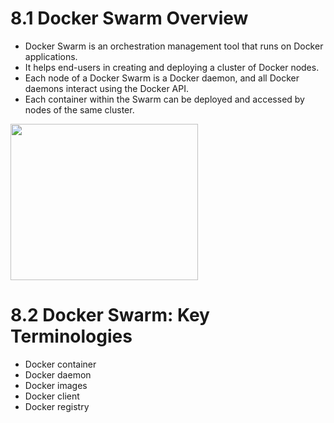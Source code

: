 # 8.1 Docker Swarm Overview
  - Docker Swarm is an orchestration management tool that runs on Docker applications. 
  - It helps end-users in creating and deploying a cluster of Docker nodes.
  - Each node of a Docker Swarm is a Docker daemon, and all Docker daemons interact using the Docker API. 
  - Each container within the Swarm can be deployed and accessed by nodes of the same cluster. 
  
<img src="https://user-images.githubusercontent.com/121426292/233589481-05a5282c-7186-41a6-bfa3-b4ec329a3948.png" width="300" height="250">

# 8.2 Docker Swarm: Key Terminologies
  - Docker container 
  - Docker daemon
  - Docker images 
  - Docker client 
  - Docker registry 
  
